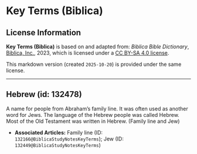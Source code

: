 # Key Terms (Biblica)

## License Information

**Key Terms (Biblica)** is based on and adapted from: _Biblica Bible Dictionary_, [Biblica, Inc.](https://www.biblica.com/), 2023, which is licensed under a [CC BY-SA 4.0 license](https://creativecommons.org/licenses/by-sa/4.0/legalcode.en).

This markdown version (created `2025-10-20`) is provided under the same license.



--------------------------------

## Hebrew (id: 132478)

A name for people from Abraham’s family line. It was often used as another word for Jews. The language of the Hebrew people was called Hebrew. Most of the Old Testament was written in Hebrew. (Family line and Jew)

* **Associated Articles:** Family line (ID: `132166@BiblicaStudyNotesKeyTerms`); Jew (ID: `132449@BiblicaStudyNotesKeyTerms`)

